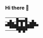 ### Hi there 👋

    ─────▄───▄
    ─▄█▄─█▀█▀█─▄█▄
    ▀▀████▄█▄████▀▀
    ─────▀█▀█▀


<!--
**ThatOneHidde/thatonehidde** is a ✨ _special_ ✨ repository because its `README.md` (this file) appears on your GitHub profile.

Here are some ideas to get you started:

- 🔭 I’m currently working on ...
- 🌱 I’m currently learning ...
- 👯 I’m looking to collaborate on ...
- 🤔 I’m looking for help with ...
- 💬 Ask me about ...
- 📫 How to reach me: ...
- 😄 Pronouns: ...
- ⚡ Fun fact: ...
-->
